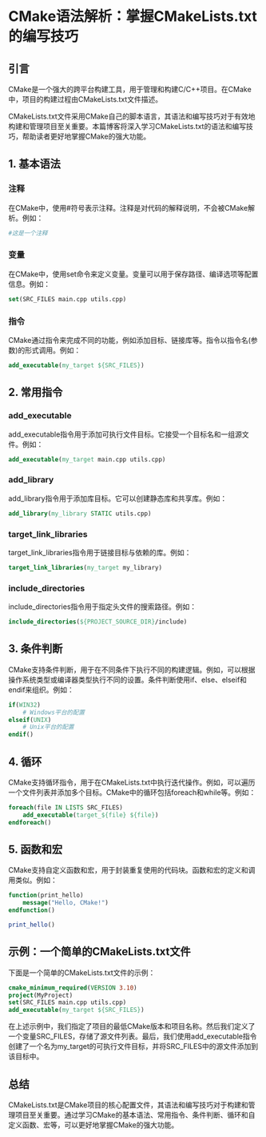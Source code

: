 # CMake语法解析：掌握CMakeLists.txt的编写技巧
## 引言

CMake是一个强大的跨平台构建工具，用于管理和构建C/C++项目。在CMake中，项目的构建过程由CMakeLists.txt文件描述。

CMakeLists.txt文件采用CMake自己的脚本语言，其语法和编写技巧对于有效地构建和管理项目至关重要。本篇博客将深入学习CMakeLists.txt的语法和编写技巧，帮助读者更好地掌握CMake的强大功能。

## 1. 基本语法

### 注释

在CMake中，使用#符号表示注释。注释是对代码的解释说明，不会被CMake解析。例如：

```cmake
#这是一个注释
```

### 变量

在CMake中，使用set命令来定义变量。变量可以用于保存路径、编译选项等配置信息。例如：

```cmake
set(SRC_FILES main.cpp utils.cpp)
```

### 指令

CMake通过指令来完成不同的功能，例如添加目标、链接库等。指令以指令名(参数)的形式调用。例如：

```cmake
add_executable(my_target ${SRC_FILES})
```

## 2. 常用指令
### add_executable

add_executable指令用于添加可执行文件目标。它接受一个目标名和一组源文件。例如：

```cmake
add_executable(my_target main.cpp utils.cpp)
```



### add_library

add_library指令用于添加库目标。它可以创建静态库和共享库。例如：

```cmake
add_library(my_library STATIC utils.cpp)
```



### target_link_libraries

target_link_libraries指令用于链接目标与依赖的库。例如：

```cmake
target_link_libraries(my_target my_library)
```



### include_directories

include_directories指令用于指定头文件的搜索路径。例如：

```cmake
include_directories(${PROJECT_SOURCE_DIR}/include)
```



## 3. 条件判断

CMake支持条件判断，用于在不同条件下执行不同的构建逻辑。例如，可以根据操作系统类型或编译器类型执行不同的设置。条件判断使用if、else、elseif和endif来组织。例如：

```cmake
if(WIN32)
	# Windows平台的配置
elseif(UNIX)
    # Unix平台的配置
endif()
```



## 4. 循环

CMake支持循环指令，用于在CMakeLists.txt中执行迭代操作。例如，可以遍历一个文件列表并添加多个目标。CMake中的循环包括foreach和while等。例如：

```cmake
foreach(file IN LISTS SRC_FILES)
    add_executable(target_${file} ${file})
endforeach()
```



## 5. 函数和宏

CMake支持自定义函数和宏，用于封装重复使用的代码块。函数和宏的定义和调用类似。例如：

```cmake
function(print_hello)
    message("Hello, CMake!")
endfunction()

print_hello()
```

## 示例：一个简单的CMakeLists.txt文件

下面是一个简单的CMakeLists.txt文件的示例：

```cmake
cmake_minimum_required(VERSION 3.10)
project(MyProject)
set(SRC_FILES main.cpp utils.cpp)
add_executable(my_target ${SRC_FILES})
```

在上述示例中，我们指定了项目的最低CMake版本和项目名称。然后我们定义了一个变量SRC_FILES，存储了源文件列表。最后，我们使用add_executable指令创建了一个名为my_target的可执行文件目标，并将SRC_FILES中的源文件添加到该目标中。

## 总结

CMakeLists.txt是CMake项目的核心配置文件，其语法和编写技巧对于构建和管理项目至关重要。通过学习CMake的基本语法、常用指令、条件判断、循环和自定义函数、宏等，可以更好地掌握CMake的强大功能。